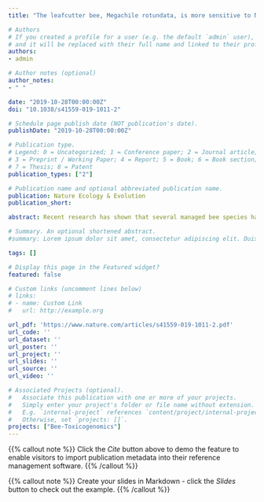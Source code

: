 ```yaml
---
title: "The leafcutter bee, Megachile rotundata, is more sensitive to N-cyanoamidine neonicotinoid and butenolide insecticides than other managed bees"

# Authors
# If you created a profile for a user (e.g. the default `admin` user), write the username (folder name) here 
# and it will be replaced with their full name and linked to their profile.
authors:
- admin

# Author notes (optional)
author_notes:
- " "

date: "2019-10-28T00:00:00Z"
doi: "10.1038/s41559-019-1011-2"

# Schedule page publish date (NOT publication's date).
publishDate: "2019-10-28T00:00:00Z"

# Publication type.
# Legend: 0 = Uncategorized; 1 = Conference paper; 2 = Journal article;
# 3 = Preprint / Working Paper; 4 = Report; 5 = Book; 6 = Book section;
# 7 = Thesis; 8 = Patent
publication_types: ["2"]

# Publication name and optional abbreviated publication name.
publication: Nature Ecology & Evolution
publication_short:

abstract: Recent research has shown that several managed bee species have specific P450 enzymes that are preadapted to confer intrinsic tolerance to some insecticides including certain neonicotinoids. However, the universality of this finding across managed bee pollinators is unclear. Here we show that the alfalfa leafcutter bee, Megachile rotundata, lacks such P450 enzymes and is >2,500-fold more sensitive to the neonicotinoid thiacloprid and 170-fold more sensitive to the butenolide insecticide flupyradifurone than other managed bee pollinators. These findings have important implications for the safe use of insecticides in crops where M. rotundata is used for pollination, and ensuring that regulatory pesticide risk assessment frameworks are protective of this species.

# Summary. An optional shortened abstract.
#summary: Lorem ipsum dolor sit amet, consectetur adipiscing elit. Duis posuere tellus ac convallis placerat. Proin tincidunt magna sed ex sollicitudin condimentum.

tags: []

# Display this page in the Featured widget?
featured: false

# Custom links (uncomment lines below)
# links:
# - name: Custom Link
#   url: http://example.org

url_pdf: 'https://www.nature.com/articles/s41559-019-1011-2.pdf'
url_code: ''
url_dataset: ''
url_poster: ''
url_project: ''
url_slides: ''
url_source: ''
url_video: ''

# Associated Projects (optional).
#   Associate this publication with one or more of your projects.
#   Simply enter your project's folder or file name without extension.
#   E.g. `internal-project` references `content/project/internal-project/index.md`.
#   Otherwise, set `projects: []`.
projects: ["Bee-Toxicogenomics"]
---
```


{{% callout note %}}
Click the *Cite* button above to demo the feature to enable visitors to import publication metadata into their reference management software.
{{% /callout %}}

{{% callout note %}}
Create your slides in Markdown - click the *Slides* button to check out the example.
{{% /callout %}}
